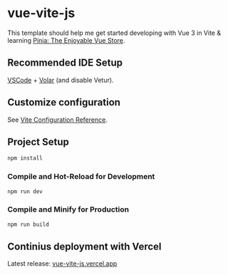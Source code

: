 # vue-vite-js

This template should help me get started developing with Vue 3 in Vite & learning [Pinia: The Enjoyable Vue Store](https://vueschool.io/lessons/install-and-setup-up-pinia).

## Recommended IDE Setup

[VSCode](https://code.visualstudio.com/) + [Volar](https://marketplace.visualstudio.com/items?itemName=Vue.volar) (and disable Vetur).

## Customize configuration

See [Vite Configuration Reference](https://vitejs.dev/config/).

## Project Setup

```sh
npm install
```

### Compile and Hot-Reload for Development

```sh
npm run dev
```

### Compile and Minify for Production

```sh
npm run build
```

## Continius deployment with Vercel

Latest release: [vue-vite-js.vercel.app](https://vue-vite-js.vercel.app/)